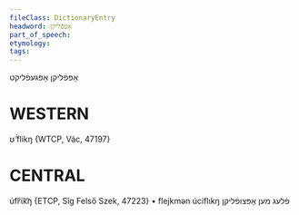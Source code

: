 ```yaml
---
fileClass: DictionaryEntry
headword: אָפּפֿליקן
part_of_speech: 
etymology: 
tags: 
---
```

אָפּפֿליקן
אָפּגעפֿליקט

WESTERN
========

ʊ̃́ˑflikŋ {WTCP, Vác, 47197}

CENTRAL
========

úflʲɩ́k͡ŋ {ETCP, Sîg Felső Szek, 47223}
	•	flejkmən úciflɩkŋ פֿלעג מען אָפּצופֿליקן
